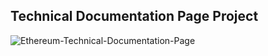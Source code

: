 ## Technical Documentation Page Project

![Ethereum-Technical-Documentation-Page](https://user-images.githubusercontent.com/59540565/174683636-3713d53b-cabe-46be-b5e9-090107bc82cf.png)
